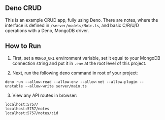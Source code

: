 ## Deno CRUD

This is an example CRUD app, fully using Deno. There are notes, where the interface is defined in `/server/models/Note.ts`, and basic C/R/U/D operations with a Deno, MongoDB driver.

## How to Run

1. First, set a `MONGO_URI` environment variable, set it equal to your MongoDB connection string and put it in `.env` at the root level of this project.

2. Next, run the following deno command in root of your project:

```
deno run --allow-read --allow-env --allow-net --allow-plugin --unstable --allow-write server/main.ts
```

3. View any API routes in browser:

```
localhost:5757/
localhost:5757/notes
localhost:5757/notes/:id
```
